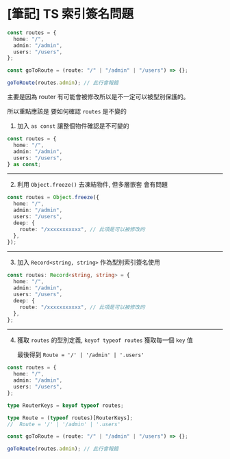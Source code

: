 # [筆記] TS 索引簽名問題

```typescript
const routes = {
  home: "/",
  admin: "/admin",
  users: "/users",
};

const goToRoute = (route: "/" | "/admin" | "/users") => {};

goToRoute(routes.admin); // 此行會報錯
```

主要是因為 router 有可能會被修改所以是不一定可以被型別保護的。

所以重點應該是 要如何確認 `routes` 是不變的

1. 加入 `as const` 讓整個物件確認是不可變的

```typescript
const routes = {
  home: "/",
  admin: "/admin",
  users: "/users",
} as const;
```

---

2. 利用 `Object.freeze()` 去凍結物件, 但多層嵌套 會有問題

```typescript
const routes = Object.freeze({
  home: "/",
  admin: "/admin",
  users: "/users",
  deep: {
    route: "/xxxxxxxxxxx", // 此項是可以被修改的
  },
});
```

---

3. 加入 `Record<string, string>` 作為型別索引簽名使用

```typescript
const routes: Record<string, string> = {
  home: "/",
  admin: "/admin",
  users: "/users",
  deep: {
    route: "/xxxxxxxxxxx", // 此項是可以被修改的
  },
};
```

---

4. 獲取 `routes` 的型別定義, `keyof typeof routes` 獲取每一個 `key` 值

   最後得到 `Route = '/' | '/admin' | '.users'`

```typescript
const routes = {
  home: "/",
  admin: "/admin",
  users: "/users",
};

type RouterKeys = keyof typeof routes;

type Route = (typeof routes)[RouterKeys];
//  Route = '/' | '/admin' | '.users'

const goToRoute = (route: "/" | "/admin" | "/users") => {};

goToRoute(routes.admin); // 此行會報錯
```

